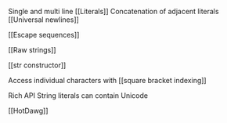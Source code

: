 Single and multi line [[Literals]]
Concatenation of adjacent literals
[[Universal newlines]]

[[Escape sequences]]

[[Raw strings]]

[[str constructor]]

Access individual characters with [[square bracket indexing]]

Rich API
String literals can contain Unicode



[[HotDawg]]
